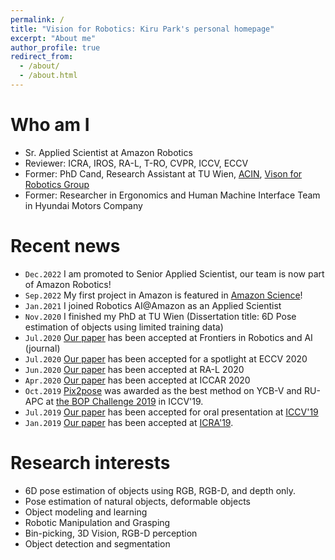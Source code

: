```yaml
---
permalink: /
title: "Vision for Robotics: Kiru Park's personal homepage"
excerpt: "About me"
author_profile: true
redirect_from:
  - /about/
  - /about.html
---
```


Who am I
===
- Sr. Applied Scientist at Amazon Robotics
- Reviewer: ICRA, IROS, RA-L, T-RO, CVPR, ICCV, ECCV
- Former: PhD Cand, Research Assistant at TU Wien, [ACIN](https://www.acin.tuwien.ac.at/en/), [Vison for Robotics Group](https://www.acin.tuwien.ac.at/en/vision-for-robotics/)
- Former: Researcher in Ergonomics and Human Machine Interface Team in Hyundai Motors Company

Recent news
===
- `Dec.2022` I am promoted to Senior Applied Scientist, our team is now part of Amazon Robotics!
- `Sep.2022` My first project in Amazon is featured in [Amazon Science](https://www.amazon.science/latest-news/pinch-grasping-robot-handles-items-with-precision)!
- `Jan.2021` I joined Robotics AI@Amazon as an Applied Scientist
- `Nov.2020` I finished my PhD at TU Wien (Dissertation title: 6D Pose estimation of objects using limited training data)
- `Jul.2020` [Our paper](https://kirumang.github.io/publication/2020-01-DGCMNet) has been accepted at Frontiers in Robotics and AI (journal)
- `Jul.2020` [Our paper](https://kirumang.github.io/publication/2020-05-NOL) has been accepted for a spotlight at ECCV 2020
- `Jun.2020` [Our paper](https://kirumang.github.io/publication/2020-04-RelativeRotation) has been accepted at RA-L 2020
- `Apr.2020` [Our paper](https://kirumang.github.io/publication/2020-04-ICCAR20) has been accepted at ICCAR 2020
- `Oct.2019` [Pix2pose](https://kirumang.github.io/publication/2019-10-ICCV) was awarded as the best method on YCB-V and RU-APC at [the BOP Challenge 2019](https://bop.felk.cvut.cz/media/bop_challenge_2019_results.pdf) in ICCV'19. 
- `Jul.2019` [Our paper](https://kirumang.github.io/publication/2019-10-ICCV) has been accepted for oral presentation at [ICCV'19](http://iccv2019.thecvf.com)
- `Jan.2019` [Our paper](https://kirumang.github.io/publication/2019-05-ICRA) has been accepted at [ICRA'19](https://www.icra2019.org/). 

Research interests
===
- 6D pose estimation of objects using RGB, RGB-D, and depth only.
- Pose estimation of natural objects, deformable objects
- Object modeling and learning
- Robotic Manipulation and Grasping
- Bin-picking, 3D Vision, RGB-D perception
- Object detection and segmentation

